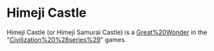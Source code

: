 # Himeji Castle

Himeji Castle (or Himeji Samurai Castle) is a [Great%20Wonder](wonder) in the "[Civilization%20%28series%29](Civilization)" games.